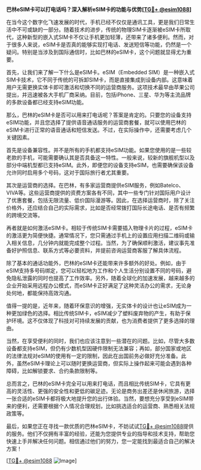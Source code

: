 **巴林eSIM卡可以打电话吗？深入解析eSIM卡的功能与优势[[TG💪+ @esim1088](https://t.me/s/esim1088)]**

在当今这个数字化飞速发展的时代，手机已经不仅仅是通讯工具，更是我们日常生活中不可或缺的一部分。随着技术的进步，传统的物理SIM卡逐渐被eSIM卡所取代，这种新型的嵌入式SIM卡不仅让手机更加轻薄，还带来了诸多便利。然而，对于很多人来说，eSIM卡是否真的能够实现打电话、发送短信等功能，仍然是一个疑问。特别是当涉及到国际通信时，比如巴林的eSIM卡，这个问题就显得尤为重要。

首先，让我们来了解一下什么是eSIM卡。eSIM（Embedded SIM）是一种嵌入式SIM卡技术，它不同于传统的可拆卸SIM卡，而是直接集成到设备内部。这意味着用户无需更换实体卡即可激活和切换不同的运营商服务。这项技术最早由苹果公司提出，并迅速被各大手机厂商采纳。目前，包括iPhone、三星、华为等主流品牌的多款设备都已经支持eSIM功能。

那么，巴林的eSIM卡是否可以用来打电话呢？答案是肯定的。只要您的设备支持eSIM功能，并且您选择了提供语音通话服务的运营商套餐，就可以使用巴林的eSIM卡进行正常的语音通话和短信发送。不过，在实际操作中，还需要考虑几个关键因素。

首先是设备兼容性。并不是所有的手机都支持eSIM功能。如果您使用的是一些较老款的手机，可能需要确认其是否具备这一特性。一般来说，较新的旗舰机型以及部分中端机型都已支持eSIM。此外，即便您的设备支持eSIM，也需要确保该设备允许同时启用多个号码，这对于国际旅行者尤其重要。

其次是运营商的选择。在巴林，有多家运营商提供eSIM服务，例如Batelco、VIVA等。这些运营商提供的资费方案各有不同，其中一些专门针对国际用户设计了优惠套餐，包括无限流量、低价国际漫游等。因此，在选择运营商时，除了关注价格外，还应结合自己的实际需求，比如是否经常拨打国际长途电话、是否有频繁的跨境交流等。

再者就是如何激活eSIM卡。相较于传统SIM卡需要插入物理卡片的过程，eSIM卡的激活更为简便快捷。通常情况下，您只需通过手机上的设置应用扫描二维码或输入相关信息，几分钟内就能完成整个过程。当然，为了确保顺利激活，建议事先准备好护照信息、联系方式等必要资料，并提前咨询运营商客服了解具体流程。

除了基本的通话功能外，巴林的eSIM卡还能带来许多额外的好处。例如，由于eSIM支持多号码绑定，您可以轻松地为工作和个人生活分别设置不同的号码，避免隐私泄露的同时也提高了工作效率。另外，随着全球化的加速发展，越来越多的企业开始采用远程办公模式，而eSIM卡正好满足了这种灵活办公的需求，无论身处何地，都能保持高效沟通。

值得一提的是，近年来，随着环保意识的增强，无实体卡的设计也让eSIM成为一种更加绿色的选择。相比传统SIM卡，eSIM减少了塑料废弃物的产生，有助于保护环境。这不仅体现了科技对可持续发展的贡献，也为消费者提供了更多选择的理由。

当然，在享受便利的同时，我们也应该注意到一些潜在的问题。比如，尽管大多数设备都支持eSIM，但仍有少数机型因硬件限制无法兼容；再如，部分国家或地区的法律法规对eSIM的使用有一定的限制，因此在出国前务必做好充分准备。此外，虽然eSIM卡理论上可以随时更换运营商，但实际上操作起来可能会遇到各种障碍，比如解锁要求、合约条款限制等。

总而言之，巴林的eSIM卡完全可以用来打电话，而且相比传统SIM卡，它具有更高的灵活性、更强的安全性和更低的碳足迹。无论是商务出差还是休闲旅游，选择一张合适的eSIM卡都将极大地提升您的出行体验。当然，要想充分享受到eSIM带来的便利，还需要根据个人情况合理规划，比如挑选适合的运营商、熟悉相关法规政策等。

最后，如果您正在寻找一款优质的巴林eSIM卡，不妨试试[TG💪+ @esim1088](https://t.me/s/esim1088)提供的服务。他们不仅拥有丰富的经验，还能为您提供专业的指导和技术支持，帮助您快速上手并解决任何问题。相信通过他们的努力，您一定能找到最适合自己的解决方案！

[[TG💪+ @esim1088](https://t.me/s/esim1088) ![Image](https://i.postimg.cc/4NQfJmqS/Snipaste-2025-05-13-00-14-12.png)]